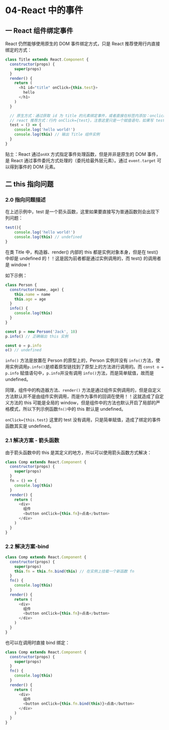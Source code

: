 # 04-React 中的事件

## 一 React 组件绑定事件

React 仍然能够使用原生的 DOM 事件绑定方式，只是 React 推荐使用行内直接绑定的方式：

```js
class Title extends React.Component {
  constructor(props) {
    super(props)
  }
  render() {
    return (
      <h1 id="title" onClick={this.test}>
        hello
      </h1>
    )
  }

  // 原生方式：通过获取 id 为 title 的元素绑定事件，或者直接在标签内添加：onclick="test()"
  // react 推荐方式：行内 onClick={test}。注意这里只是一个赋值语句，如果写 test() 则赋值的是该函数返回值，且会被默认首先调用一次
  test = () => {
    console.log('hello world!')
    console.log(this) // 输出 Title 组件实例
  }
}
```

贴士：React 通过`onXX` 方式指定事件处理函数，但是并非是原生的 DOM 事件，是 React 通过事件委托方式处理的（委托给最外层元素）。通过 `event.target` 可以得到事件的 DOM 元素。

## 二 this 指向问题

### 2.0 指向问题描述

在上述示例中，test 是一个箭头函数，这里如果要直接写为普通函数则会出现下列问题：

```js
test(){
    console.log('hello world!')
    console.log(this) // undefined
}
```

在类 Title 中，构造器、render() 内部的 this 都是实例对象本身，但是在 test() 中却是 undefined 的！！这是因为前者都是通过实例调用的，而 test() 的调用者是 window！

如下示例：

```js
class Person {
  constructor(name, age) {
    this.name = name
    this.age = age
  }
  info() {
    console.log(this)
  }
}

const p = new Person('Jack', 18)
p.info() // 正确输出 this 实例

const o = p.info
o() // undefined
```

`info()` 方法是放置在 Person 的原型上的，Person 实例并没有 `info()`方法，使用实例调用`p.info()`是顺着原型链找到了原型上的方法进行调用的。而 `const o = p.info` 赋值语句中，`p.info`并没有调用 `info()`方法，而是简单赋值，故而是 undefined。

同理，组件中的构造器方法、`render()` 方法是通过组件实例调用的，但是自定义方法默认并不是由组件实例调用，而是作为事件的回调在使用！！这就造成了自定义方法的 this 可能是全局的 window，但是组件中的方法也默认开启了局部的严格模式，所以下列示例函数`fn()`中的 this 默认是 undefined。

`onClick={this.test}` 这里的 test 没有调用，只是简单赋值，造成了绑定的事件函数其实是 undefined。

### 2.1 解决方案 - 箭头函数

由于箭头函数中的 this 是其定义的地方，所以可以使用箭头函数方式解决：

```js
class Comp extends React.Component {
  constructor(props) {
    super(props)
  }
  fn = () => {
    console.log(this)
  }
  render() {
    return (
      <div>
        组件
        <button onClick={this.fn}>点击</button>
      </div>
    )
  }
}
```

### 2.2 解决方案-bind

```js
class Comp extends React.Component {
  constructor(props) {
    super(props)
    this.fn = this.fn.bind(this) // 在实例上挂载一个新函数 fn
  }
  fn() {
    console.log(this)
  }
  render() {
    return (
      <div>
        组件
        <button onClick={this.fn}>点击</button>
      </div>
    )
  }
}
```

也可以在调用时直接 bind 绑定：

```js
class Comp extends React.Component {
  constructor(props) {
    super(props)
  }
  fn() {
    console.log(this)
  }
  render() {
    return (
      <div>
        组件
        <button onClick={this.fn.bind(this)}>点击</button>
      </div>
    )
  }
}
```
